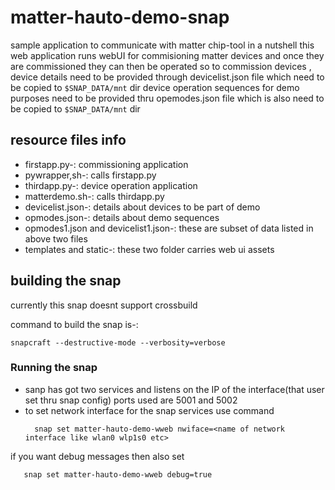 # matter-hauto-demo-snap
sample application to communicate with matter chip-tool
in a nutshell this web application runs webUI for commisioning matter devices and once they are commissioned they can then be operated
so to commission devices , device details need to be provided through devicelist.json file which need to be copied to ```$SNAP_DATA/mnt``` dir
device operation sequences for demo purposes need to be provided thru opemodes.json file which is also need to be copied to ```$SNAP_DATA/mnt``` dir
## resource files info
- firstapp.py-: commissioning application
- pywrapper,sh-: calls firstapp.py
- thirdapp.py-: device operation application
- matterdemo.sh-: calls thirdapp.py
- devicelist.json-: details about devices to be part of demo
- opmodes.json-: details about demo sequences
- opmodes1.json and devicelist1.json-: these are subset of data listed in above two files 
- templates and static-: these two folder carries web ui assets
## building the snap
currently this snap doesnt support crossbuild

command to build the snap is-:
```
snapcraft --destructive-mode --verbosity=verbose

```

### Running the snap
- sanp has got two services and listens on the IP of the interface(that user set thru snap config) ports used are 5001 and 5002
- to set network interface for the snap services use command
  ```
    snap set matter-hauto-demo-wweb nwiface=<name of network interface like wlan0 wlp1s0 etc>
  
  ```
 if you want debug messages then also set
 ```
    snap set matter-hauto-demo-wweb debug=true
``` 
 
